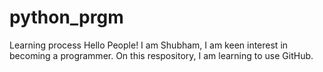# python_prgm
Learning process
Hello People!
I am Shubham, I am keen interest in becoming a programmer. 
On this respository, I am learning to use GitHub.
